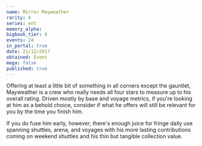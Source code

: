 ```yaml
---
name: Mirror Mayweather
rarity: 4
series: ent
memory_alpha:
bigbook_tier: 6
events: 24
in_portal: true
date: 21/12/2017
obtained: Event
mega: false
published: true
---
```


Offering at least a little bit of something in all corners except the gauntlet, Mayweather is a crew who really needs all four stars to measure up to his overall rating. Driven mostly by base and voyage metrics, if you're looking at him as a behold choice, consider if what he offers will still be relevant for you by the time you finish him.

If you do fuse him early, however, there's enough juice for fringe daily use spanning shuttles, arena, and voyages with his more lasting contributions coming on weekend shuttles and his thin but tangible collection value.
